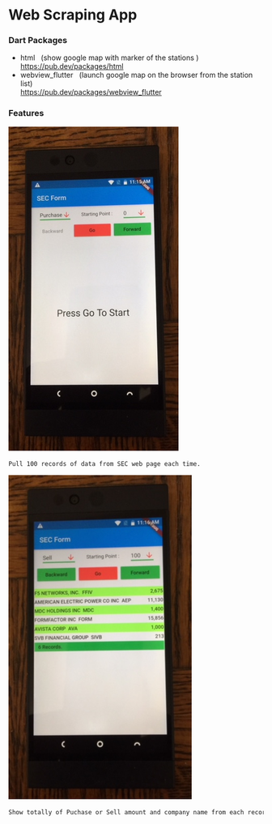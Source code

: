 # Web Scraping App


### Dart Packages
- html &nbsp;&nbsp;(show google map with  marker of the stations )<br />
    https://pub.dev/packages/html
- webview_flutter &nbsp;&nbsp;(launch google map on the browser from the station list)<br />
    https://pub.dev/packages/webview_flutter


### Features
![image](./ws_1.jpg)
```sh
Pull 100 records of data from SEC web page each time. 
```
![image](./ws_2.jpg)
```sh
Show totally of Puchase or Sell amount and company name from each record
```
